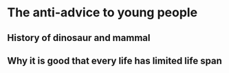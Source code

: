 # The anti-advice to young people

## History of dinosaur and mammal

## Why it is good that every life has limited life span
